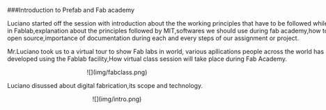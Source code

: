 ###Introduction to Prefab and Fab academy
<div style ="width:800px;">

Luciano started off the session with introduction about the the working principles that have to be followed while working in Fablab,explanation about the principles followed by MIT,softwares we should use during fab academy,how to use open source,importance of documentation during each and every steps of our assignment or project.

Mr.Luciano took us to a virtual tour to show Fab labs in world, various apllications people across the world has developed using the Fablab facility,How virtual class session will take place during Fab Academy.

</div>

<center>![](img/fabclass.png)</center>

Luciano disussed about digital fabrication,its scope and technology. 

<center>![](img/intro.png)</center>


